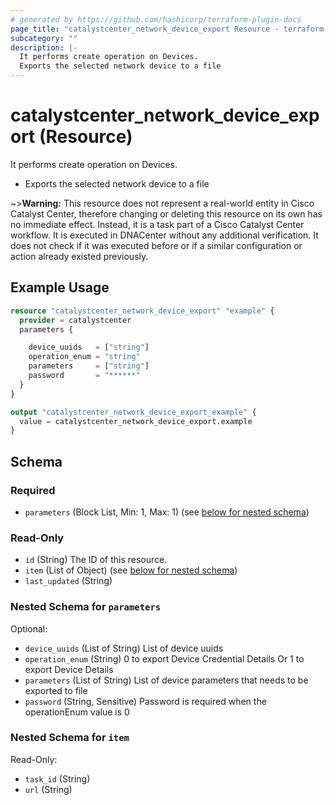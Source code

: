 ```yaml
---
# generated by https://github.com/hashicorp/terraform-plugin-docs
page_title: "catalystcenter_network_device_export Resource - terraform-provider-catalystcenter"
subcategory: ""
description: |-
  It performs create operation on Devices.
  Exports the selected network device to a file
---
```


# catalystcenter_network_device_export (Resource)

It performs create operation on Devices.

- Exports the selected network device to a file



~>**Warning:**
This resource does not represent a real-world entity in Cisco Catalyst Center, therefore changing or deleting this resource on its own has no immediate effect.
Instead, it is a task part of a Cisco Catalyst Center workflow. It is executed in DNACenter without any additional verification. It does not check if it was executed before or if a similar configuration or action already existed previously.

## Example Usage

```terraform
resource "catalystcenter_network_device_export" "example" {
  provider = catalystcenter
  parameters {

    device_uuids   = ["string"]
    operation_enum = "string"
    parameters     = ["string"]
    password       = "******"
  }
}

output "catalystcenter_network_device_export_example" {
  value = catalystcenter_network_device_export.example
}
```

<!-- schema generated by tfplugindocs -->
## Schema

### Required

- `parameters` (Block List, Min: 1, Max: 1) (see [below for nested schema](#nestedblock--parameters))

### Read-Only

- `id` (String) The ID of this resource.
- `item` (List of Object) (see [below for nested schema](#nestedatt--item))
- `last_updated` (String)

<a id="nestedblock--parameters"></a>
### Nested Schema for `parameters`

Optional:

- `device_uuids` (List of String) List of device uuids
- `operation_enum` (String) 0 to export Device Credential Details Or 1 to export Device Details
- `parameters` (List of String) List of device parameters that needs to be exported to file
- `password` (String, Sensitive) Password is required when the operationEnum value is 0


<a id="nestedatt--item"></a>
### Nested Schema for `item`

Read-Only:

- `task_id` (String)
- `url` (String)
